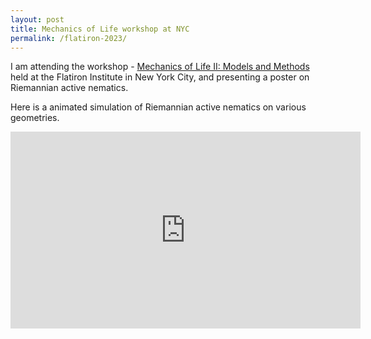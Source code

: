 ```yaml
---
layout: post
title: Mechanics of Life workshop at NYC
permalink: /flatiron-2023/
---
```

I am attending the workshop - [Mechanics of Life II: Models and Methods](https://events.simonsfoundation.org/event/62a93e4e-8fa5-4908-a363-82a0c698f51f/summary) held at the Flatiron Institute in New York City, and presenting a poster on Riemannian active nematics. 

Here is a animated simulation of Riemannian active nematics on various geometries. 

<div style="text-align:center;">
  <iframe width="560" height="315" src="https://www.youtube.com/embed/N4VNHvTwlFU" frameborder="0" allow="accelerometer; autoplay; clipboard-write; encrypted-media; gyroscope; picture-in-picture" allowfullscreen></iframe>
</div>